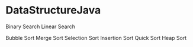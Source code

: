 # DataStructureJava

Binary Search
Linear Search

Bubble Sort
Merge Sort 
Selection Sort
Insertion Sort
Quick Sort
Heap Sort
